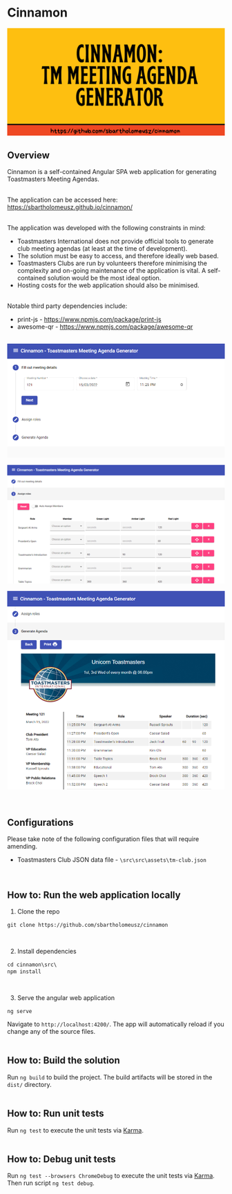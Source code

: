# Cinnamon
![Banner](/docs/git-repo-banner.png?raw=true "")

## Overview
Cinnamon is a self-contained Angular SPA web application for generating Toastmasters Meeting Agendas.
<br /> <br />

The application can be accessed here:
https://sbartholomeusz.github.io/cinnamon/
<br /> <br />

The application was developed with the following constraints in mind:
* Toastmasters International does not provide official tools to generate club meeting agendas (at least at the time of development).
* The solution must be easy to access, and therefore ideally web based.
* Toastmasters Clubs are run by volunteers therefore minimising the complexity and on-going maintenance of the application is vital. A self-contained solution would be the most ideal option.
* Hosting costs for the web application should also be minimised.
<br /> <br />

Notable third party dependencies include:
* print-js - https://www.npmjs.com/package/print-js
* awesome-qr - https://www.npmjs.com/package/awesome-qr
<br /> <br /> 

![Banner](/docs/app-screenshot-1.png?raw=true "")

![Banner](/docs/app-screenshot-2.png?raw=true "")

![Banner](/docs/app-screenshot-3.png?raw=true "")

<br />

## Configurations
Please take note of the following configuration files that will require amending.
* Toastmasters Club JSON data file - ```\src\src\assets\tm-club.json```
<br /> 

## How to: Run the web application locally
1. Clone the repo
```console
git clone https://github.com/sbartholomeusz/cinnamon
```
<br /> 

2. Install dependencies
```console
cd cinnamon\src\
npm install
```
<br />

3. Serve the angular web application
```console
ng serve
```

Navigate to `http://localhost:4200/`. The app will automatically reload if you change any of the source files.
<br /><br /> 

## How to: Build the solution
Run `ng build` to build the project. The build artifacts will be stored in the `dist/` directory.
<br /><br /> 

## How to: Run unit tests
Run `ng test` to execute the unit tests via [Karma](https://karma-runner.github.io).
<br /><br /> 

## How to: Debug unit tests
Run `ng test --browsers ChromeDebug` to execute the unit tests via [Karma](https://karma-runner.github.io).
<br /> 
Then run script `ng test debug`.

